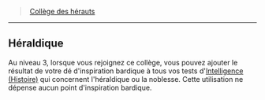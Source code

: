 ﻿> [Collège des hérauts](hd_bard_heralds.md)

---

## Héraldique

Au niveau 3, lorsque vous rejoignez ce collège, vous pouvez ajouter le résultat de votre dé d'inspiration bardique à tous vos tests d'[Intelligence (Histoire)](hd_abilities_intelligence_histoire.md) qui concernent l'héraldique ou la noblesse. Cette utilisation ne dépense aucun point d'inspiration bardique.

